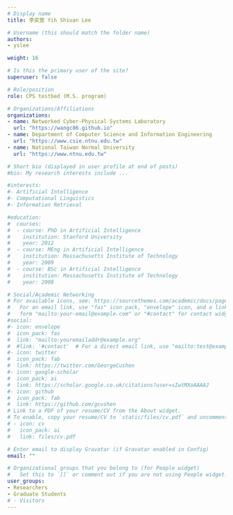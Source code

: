 ```yaml
---
# Display name
title: 李奕萱 Yih Shiuan Lee

# Username (this should match the folder name)
authors:
- yslee

weight: 16

# Is this the primary user of the site?
superuser: false

# Role/position
role: CPS testbed (M.S. program)

# Organizations/Affiliations
organizations:
- name: Networked Cyber-Physical Systems Laboratory 
  url: "https://wangc86.github.io"
- name: Department of Computer Science and Information Engineering 
  url: "https://www.csie.ntnu.edu.tw"
- name: National Taiwan Normal University
  url: "https://www.ntnu.edu.tw"

# Short bio (displayed in user profile at end of posts)
#bio: My research interests include ...

#interests:
#- Artificial Intelligence
#- Computational Linguistics
#- Information Retrieval

#education:
#  courses:
#  - course: PhD in Artificial Intelligence
#    institution: Stanford University
#    year: 2012
#  - course: MEng in Artificial Intelligence
#    institution: Massachusetts Institute of Technology
#    year: 2009
#  - course: BSc in Artificial Intelligence
#    institution: Massachusetts Institute of Technology
#    year: 2008

# Social/Academic Networking
# For available icons, see: https://sourcethemes.com/academic/docs/page-builder/#icons
#   For an email link, use "fas" icon pack, "envelope" icon, and a link in the
#   form "mailto:your-email@example.com" or "#contact" for contact widget.
#social:
#- icon: envelope
#  icon_pack: fas
#  link: "mailto:youremailaddr@example.org"
#  #link: '#contact'  # For a direct email link, use "mailto:test@example.org".
#- icon: twitter
#  icon_pack: fab
#  link: https://twitter.com/GeorgeCushen
#- icon: google-scholar
#  icon_pack: ai
#  link: https://scholar.google.co.uk/citations?user=sIwtMXoAAAAJ
#- icon: github
#  icon_pack: fab
#  link: https://github.com/gcushen
# Link to a PDF of your resume/CV from the About widget.
# To enable, copy your resume/CV to `static/files/cv.pdf` and uncomment the lines below.
# - icon: cv
#   icon_pack: ai
#   link: files/cv.pdf

# Enter email to display Gravatar (if Gravatar enabled in Config)
email: ""

# Organizational groups that you belong to (for People widget)
#   Set this to `[]` or comment out if you are not using People widget.
user_groups:
- Researchers
- Graduate Students
# - Visitors
---
```


[//]: # (EXAMPLE is a professor of artificial intelligence at the Stanford AI Lab. His research interests include distributed robotics, mobile computing and programmable matter. He leads the Robotic Neurobiology group, which develops self-reconfiguring robots, systems of self-organizing robots, and mobile sensor networks.)

